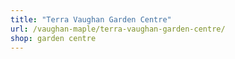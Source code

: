 ```yaml
---
title: "Terra Vaughan Garden Centre"
url: /vaughan-maple/terra-vaughan-garden-centre/
shop: garden centre
---
```

